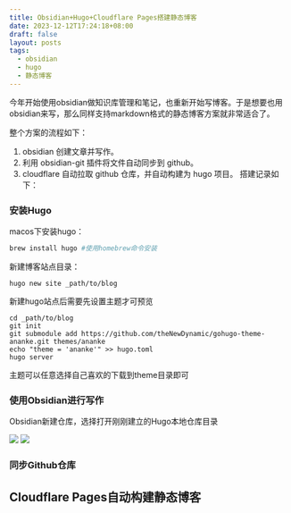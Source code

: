 ```yaml
---
title: Obsidian+Hugo+Cloudflare Pages搭建静态博客
date: 2023-12-12T17:24:18+08:00
draft: false
layout: posts
tags:
  - obsidian
  - hugo
  - 静态博客
---
```


今年开始使用obsidian做知识库管理和笔记，也重新开始写博客。于是想要也用obsidian来写，那么同样支持markdown格式的静态博客方案就非常适合了。

整个方案的流程如下：
1. obsidian 创建文章并写作。
2. 利用 obsidian-git 插件将文件自动同步到 github。
3. cloudflare 自动拉取 github 仓库，并自动构建为 hugo 项目。
搭建记录如下：
<!--more-->

### 安装Hugo

macos下安装hugo：
```sh
brew install hugo #使用homebrew命令安装
```

新建博客站点目录：
```
hugo new site _path/to/blog
```

新建hugo站点后需要先设置主题才可预览
```
cd _path/to/blog
git init
git submodule add https://github.com/theNewDynamic/gohugo-theme-ananke.git themes/ananke
echo "theme = 'ananke'" >> hugo.toml
hugo server
```
主题可以任意选择自己喜欢的下载到theme目录即可


### 使用Obsidian进行写作
Obsidian新建仓库，选择打开刚刚建立的Hugo本地仓库目录

![](39d40c81ff5af31505db50a3ee0fe563_MD5.jpeg)
![](39d40c81ff5af31505db50a3ee0fe563_MD5.jpeg)


### 同步Github仓库



## Cloudflare Pages自动构建静态博客
